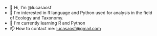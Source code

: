 - 👋 Hi, I’m @lucasaosf
- 👀 I'm interested in R language and Python used for analysis in the field of Ecology and Taxonomy.
- 🌱 I'm currently learning R and Python
- 📫 How to contact me: lucasaosf@gmail.com
